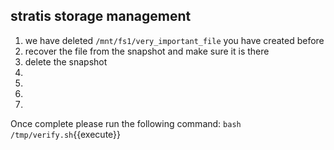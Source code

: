 ## stratis storage management
1. we have deleted `/mnt/fs1/very_important_file` you have created before
2. recover the file from the snapshot and make sure it is there
3. delete the snapshot
4. 
5. 
6. 
7. 


Once complete please run the following command: `bash /tmp/verify.sh`{{execute}}
